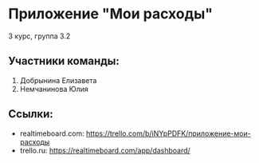 # Приложение "Мои расходы"
3 курс, группа 3.2
## Участники команды:
1. Добрынина Елизавета
2. Немчанинова Юлия

## Ссылки:
* realtimeboard.com: <https://trello.com/b/iNYpPDFK/приложение-мои-расходы>
* trello.ru: <https://realtimeboard.com/app/dashboard/>